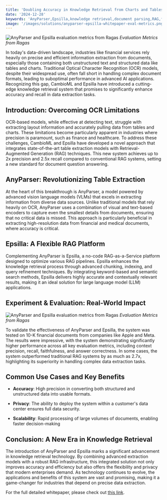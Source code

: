 ```yaml
---
title: 'Doubling Accuracy in Knowledge Retrieval from Charts and Tables'
date: '2024-12-28'
keywords: 'AnyParser,Epsilla,knowledge retrieval,document parsing,RAG,financial documents,table extraction,chart extraction,vision language models,accuracy'
image: '/images/solutions/anyparser-epsilla-whitepaper-eval-metrics.png'
---
```


![AnyParser and Epsilla evaluation metrics from Ragas](/images/solutions/anyparser-epsilla-whitepaper-eval-metrics.png)
_Evaluation Metrics from Ragas_

In today's data-driven landscape, industries like financial services rely heavily on precise and efficient information extraction from documents, especially those containing both unstructured text and structured data like tables and charts. Traditional Optical Character Recognition (OCR) models, despite their widespread use, often fall short in handling complex document formats, leading to suboptimal performance in advanced AI applications. Recognizing this gap, CambioML and Epsilla have introduced a cutting-edge knowledge retrieval system that promises to significantly enhance accuracy and recall in data extraction tasks.

## Introduction: Overcoming OCR Limitations

OCR-based models, while effective at detecting text, struggle with extracting layout information and accurately pulling data from tables and charts. These limitations become particularly apparent in industries where precision is paramount, such as finance and healthcare. To address these challenges, CambioML and Epsilla have developed a novel approach that integrates state-of-the-art table extraction models with Retrieval-Augmented Generation (RAG) techniques. This new system achieves up to 2x precision and 2.5x recall compared to conventional RAG systems, setting a new standard for document question answering.

## AnyParser: Revolutionizing Table Extraction

At the heart of this breakthrough is AnyParser, a model powered by advanced vision language models (VLMs) that excels in extracting information from diverse data sources. Unlike traditional models that rely heavily on OCR, AnyParser uses a combination of visual and text-based encoders to capture even the smallest details from documents, ensuring that no critical data is missed. This approach is particularly beneficial in extracting high-resolution data from financial and medical documents, where accuracy is critical.

## Epsilla: A Flexible RAG Platform

Complementing AnyParser is Epsilla, a no-code RAG-as-a-Service platform designed to optimize various RAG pipelines. Epsilla enhances the knowledge retrieval process through advanced chunking, indexing, and query refinement techniques. By integrating keyword-based and semantic search methods, Epsilla delivers highly accurate and contextually relevant results, making it an ideal solution for large language model (LLM) applications.

## Experiment & Evaluation: Real-World Impact

![AnyParser and Epsilla evaluation metrics from Ragas](/images/solutions/anyparser-epsilla-whitepaper-eval-metrics.png)
_Evaluation Metrics from Ragas_

To validate the effectiveness of AnyParser and Epsilla, the system was tested on 10-K financial documents from companies like Apple and Meta. The results were impressive, with the system demonstrating significantly higher performance across all key evaluation metrics, including context precision, recall, faithfulness, and answer correctness. In some cases, the system outperformed traditional RAG systems by as much as 2.7x, highlighting its superiority in handling complex data extraction tasks.

## Common Use Cases and Key Benefits

- **Accuracy**: High precision in converting both structured and unstructured data into usable formats.

- **Privacy**: The ability to deploy the system within a customer's data center ensures full data security.

- **Scalability**: Rapid processing of large volumes of documents, enabling faster decision-making

## Conclusion: A New Era in Knowledge Retrieval

The introduction of AnyParser and Epsilla marks a significant advancement in knowledge retrieval technology. By combining advanced extraction models with a robust RAG infrastructure, this integrated solution not only improves accuracy and efficiency but also offers the flexibility and privacy that modern enterprises demand. As technology continues to evolve, the applications and benefits of this system are vast and promising, making it a game-changer for industries that depend on precise data extraction.

For the full detailed whitepaper, please check out [this link](https://www.cambioml.com/research/AnyParser_Epsilla_Whitepaper.pdf).
